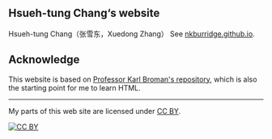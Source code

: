 ## Hsueh-tung Chang‘s website
Hsueh-tung Chang（张雪东，Xuedong Zhang）
See [nkburridge.github.io](https://nkburridge.github.io).

## Acknowledge
This website is based on [Professor Karl Broman's repository](https://github.com/kbroman/kbroman.github.io), which is also the starting point for me to learn HTML.  

---

My parts of this web site are licensed under
[CC BY](https://creativecommons.org/licenses/by/3.0/).

[![CC BY](https://i.creativecommons.org/l/by/3.0/88x31.png)](https://creativecommons.org/licenses/by/3.0/)
